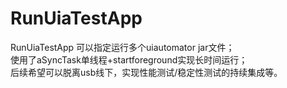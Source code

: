 # RunUiaTestApp
RunUiaTestApp
可以指定运行多个uiautomator jar文件；<br />使用了aSyncTask单线程+startforeground实现长时间运行；<br />后续希望可以脱离usb线下，实现性能测试/稳定性测试的持续集成等。
